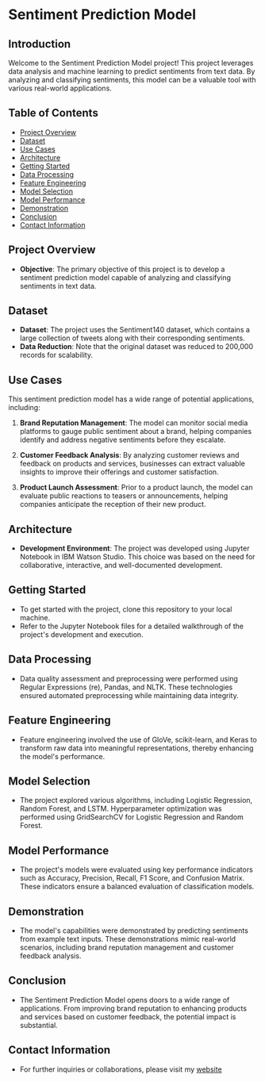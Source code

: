 # Sentiment Prediction Model


## Introduction

Welcome to the Sentiment Prediction Model project! This project leverages data analysis and machine learning to predict sentiments from text data. By analyzing and classifying sentiments, this model can be a valuable tool with various real-world applications.

## Table of Contents

- [Project Overview](#project-overview)
- [Dataset](#dataset)
- [Use Cases](#use-cases)
- [Architecture](#architecture)
- [Getting Started](#getting-started)
- [Data Processing](#data-processing)
- [Feature Engineering](#feature-engineering)
- [Model Selection](#model-selection)
- [Model Performance](#model-performance)
- [Demonstration](#demonstration)
- [Conclusion](#conclusion)
- [Contact Information](#contact-information)

## Project Overview

- **Objective**: The primary objective of this project is to develop a sentiment prediction model capable of analyzing and classifying sentiments in text data.

## Dataset

- **Dataset**: The project uses the Sentiment140 dataset, which contains a large collection of tweets along with their corresponding sentiments.
- **Data Reduction**: Note that the original dataset was reduced to 200,000 records for scalability.

## Use Cases

This sentiment prediction model has a wide range of potential applications, including:

1. **Brand Reputation Management**: The model can monitor social media platforms to gauge public sentiment about a brand, helping companies identify and address negative sentiments before they escalate.

2. **Customer Feedback Analysis**: By analyzing customer reviews and feedback on products and services, businesses can extract valuable insights to improve their offerings and customer satisfaction.

3. **Product Launch Assessment**: Prior to a product launch, the model can evaluate public reactions to teasers or announcements, helping companies anticipate the reception of their new product.

## Architecture

- **Development Environment**: The project was developed using Jupyter Notebook in IBM Watson Studio. This choice was based on the need for collaborative, interactive, and well-documented development.

## Getting Started

- To get started with the project, clone this repository to your local machine.
- Refer to the Jupyter Notebook files for a detailed walkthrough of the project's development and execution.

## Data Processing

- Data quality assessment and preprocessing were performed using Regular Expressions (re), Pandas, and NLTK. These technologies ensured automated preprocessing while maintaining data integrity.

## Feature Engineering

- Feature engineering involved the use of GloVe, scikit-learn, and Keras to transform raw data into meaningful representations, thereby enhancing the model's performance.

## Model Selection

- The project explored various algorithms, including Logistic Regression, Random Forest, and LSTM. Hyperparameter optimization was performed using GridSearchCV for Logistic Regression and Random Forest.

## Model Performance

- The project's models were evaluated using key performance indicators such as Accuracy, Precision, Recall, F1 Score, and Confusion Matrix. These indicators ensure a balanced evaluation of classification models.

## Demonstration

- The model's capabilities were demonstrated by predicting sentiments from example text inputs. These demonstrations mimic real-world scenarios, including brand reputation management and customer feedback analysis.

## Conclusion

- The Sentiment Prediction Model opens doors to a wide range of applications. From improving brand reputation to enhancing products and services based on customer feedback, the potential impact is substantial.

## Contact Information

- For further inquiries or collaborations, please visit my [website](https://bit.ly/damiesan)
